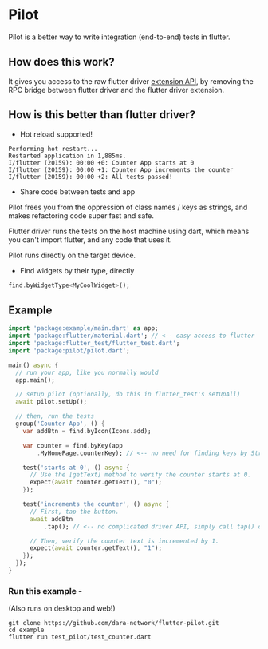 # Pilot

Pilot is a better way to write integration (end-to-end) tests in flutter.

## How does this work?

It gives you access to the raw flutter driver [extension API](https://github.com/flutter/flutter/blob/master/packages/flutter_driver/lib/src/extension/extension.dart),
by removing the RPC bridge between flutter driver and the flutter driver extension.

## How is this better than flutter driver?

- Hot reload supported!

```
Performing hot restart...
Restarted application in 1,885ms.
I/flutter (20159): 00:00 +0: Counter App starts at 0
I/flutter (20159): 00:00 +1: Counter App increments the counter
I/flutter (20159): 00:00 +2: All tests passed!

```

- Share code between tests and app

Pilot frees you from the oppression of class names / keys as strings,
and makes refactoring code super fast and safe.

Flutter driver runs the tests on the host machine using dart,
which means you can't import flutter, and any code that uses it.

Pilot runs directly on the target device.

- Find widgets by their type, directly

```dart
find.byWidgetType<MyCoolWidget>();
```

## Example

```dart
import 'package:example/main.dart' as app;
import 'package:flutter/material.dart'; // <-- easy access to flutter
import 'package:flutter_test/flutter_test.dart';
import 'package:pilot/pilot.dart';

main() async {
  // run your app, like you normally would
  app.main();

  // setup pilot (optionally, do this in flutter_test's setUpAll)
  await pilot.setUp();

  // then, run the tests
  group('Counter App', () {
    var addBtn = find.byIcon(Icons.add);

    var counter = find.byKey(app
        .MyHomePage.counterKey); // <-- no need for finding keys by String value

    test('starts at 0', () async {
      // Use the [getText] method to verify the counter starts at 0.
      expect(await counter.getText(), "0");
    });

    test('increments the counter', () async {
      // First, tap the button.
      await addBtn
          .tap(); // <-- no complicated driver API, simply call tap() on the [Finder].

      // Then, verify the counter text is incremented by 1.
      expect(await counter.getText(), "1");
    });
  });
}
```

### Run this example -

(Also runs on desktop and web!)

```
git clone https://github.com/dara-network/flutter-pilot.git
cd example
flutter run test_pilot/test_counter.dart
```
